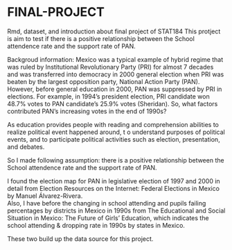 # FINAL-PROJECT
Rmd, dataset, and introduction about final project of STAT184
This protject is aim to test if there is a positive relationship between the School attendence rate and the support rate of PAN.

Backgroud information: Mexico was a typical example of hybrid regime that was ruled by Institutional Revolutionary Party (PRI)
for almost 7 decades and was transferred into democracy in 2000 general election when PRI was beaten by the largest opposition party, 
National Action Party (PAN). 
However, before general education in 2000, PAN was suppressed by PRI in elections. For example, 
in 1994’s president election, PRI candidate won 48.7% votes to PAN candidate’s 25.9% votes (Sheridan).
So, what factors contributed PAN’s increasing votes in the end of 1990s?  

As education provides people with reading and comprehension abilities to realize political event happened around, t
o understand purposes of political events, and to participate political activities such as election, presentation, and debates. 

So I made following assumption:
there is a positive relationship between the School attendence rate and the support rate of PAN.

I found the election map for PAN in legislative election of 1997 and 2000 in detail from Election Resources on the Internet:
Federal Elections in Mexico by Manuel Álvarez-Rivera.  
Also, I have before the changing in school attending and pupils failing percentages by districts in Mexico in 1990s 
from The Educational and Social Situation in Mexico: 
The Future of Girls’ Education, which indicates the school attending & dropping rate in 1990s by states in Mexico.

These two build up the data source for this project.
